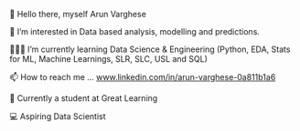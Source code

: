 
👋 Hello there, myself Arun Varghese

👀 I’m interested in Data based analysis, modelling and predictions.

👨🏻‍💻 I’m currently learning Data Science & Engineering (Python, EDA, Stats for ML, Machine Learnings, SLR, SLC, USL and SQL)

📫 How to reach me ... www.linkedin.com/in/arun-varghese-0a811b1a6

📗 Currently a student at Great Learning

💻 Aspiring Data Scientist
